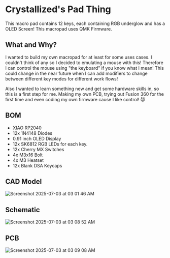 # Crystallized's Pad Thing
This macro pad contains 12 keys, each containing RGB underglow and has a OLED Screen! This macropad uses QMK Firmware.

## What and Why?
I wanted to build my own macropad for at least for some uses cases. I couldn't think of any so I decided to emulating a mouse with this! Therefore I can control the mouse using "the keyboard" if you know what I mean! This could change in the near future when I can add modifiers to change between different key modes for different work flows!

Also I wanted to learn something new and get some hardware skills in, so this is a first step for me. Making my own PCB, trying out Fusion 360 for the first time and even coding my own firmware cause I like control! 😈

## BOM
- XIAO RP2040
- 12x 1N4148 Diodes
- 0.91 inch OLED Display
- 12x SK6812 RGB LEDs for each key.
- 12x Cherry MX Switches
- 4x M3x16 Bolt
- 4x M3 Heatset
- 12x Blank DSA Keycaps

## CAD Model
![Screenshot 2025-07-03 at 03 01 46 AM](https://github.com/user-attachments/assets/e6f16df0-ca96-4818-b3ba-53c9324ff835)

## Schematic
![Screenshot 2025-07-03 at 03 08 52 AM](https://github.com/user-attachments/assets/2b24219d-2fab-44de-9cd3-338761db2953)

## PCB
![Screenshot 2025-07-03 at 03 09 08 AM](https://github.com/user-attachments/assets/06f43e6d-9320-4f0e-9a0b-42d5c8ea5716)

